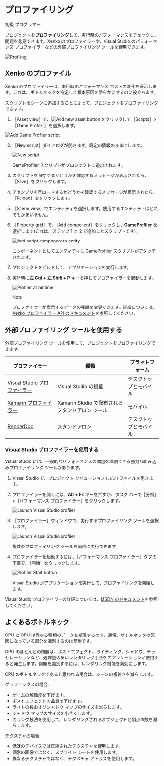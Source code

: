 # プロファイリング

<span class="label label-doc-level">初級</span>
<span class="label label-doc-audience">プログラマー</span>

プロジェクトを**プロファイリング**して、実行時のパフォーマンスをチェックし、問題を発見できます。Xenko のプロファイラーや、Visual Studio のパフォーマンス プロファイラーなどの外部プロファイリング ツールを使用できます。

![Profiling](media/profiling.png)

## Xenko のプロファイル

Xenko のプロファイラーは、実行時のパフォーマンス コストの変化を表示します。これは、ボトルネックを特定して根本原因を明らかにするのに役立ちます。

スクリプトをシーンに追加することによって、プロジェクトをプロファイリングできます。

1. ［Asset view］で、![Add new asset button](media/profiling-add-new-asset-button.png) をクリックして［Scripts］>［Game Profiler］を選択します。

 ![Add Game Profiler script](media/profiling-add-game-profiler-script.png)

2. ［New script］ダイアログが開きます。既定の情報のままにします。

    ![New script](media/game-profiler-script-wizard.png)

    GameProfiler スクリプトがプロジェクトに追加されます。

3. スクリプトを保存するかどうかを確認するメッセージが表示されたら、［Save］をクリックします。

4. アセンブリを再ロードするかどうかを確認するメッセージが表示されたら、［Reload］をクリックします。

5. ［Scene view］でエンティティを選択します。使用するエンティティはどれでもかまいません。

6. ［Property grid］で、［Add component］をクリックし、**GameProfiler** を選択します(これは、ステップ 1 と 2 で追加したスクリプトです)。

    ![Add script component to entity](media/profiling-add-game-profiler-script-component.png)

    コンポーネントとしてエンティティに GameProfiler スクリプトがアタッチされます。

7. プロジェクトをビルドして、アプリケーションを実行します。

8. 実行時に**左 Ctrl + 左 Shift + P** キーを押してプロファイラーを起動します。

    ![Profiler at runtime](media/profiling-profiler-at-runtime.png)

    >[!NOTE]
    >プロファイラーが表示するデータの種類を変更できます。詳細については、[Xenko プロファイラー API のドキュメント](xref:SiliconStudio.Core.Diagnostics.Profiler)を参照してください。

## 外部プロファイリング ツールを使用する

外部プロファイリング ツールを使用して、プロジェクトをプロファイリングできます。

| プロファイラー | 種類 | プラットフォーム |
| ---- | ---- | -----|
| [Visual Studio プロファイラー](https://msdn.microsoft.com/ja-jp/library/mt210448.aspx) | Visual Studio の機能 | デスクトップとモバイル |
| [Xamarin プロファイラー](https://www.xamarin.com/profiler) | Xamarin Studio で配布されるスタンドアロン ツール | モバイル |
| [RenderDoc](https://renderdoc.org/builds) | スタンドアロン | デスクトップとモバイル |

### Visual Studio プロファイラーを使用する
Visual Studio には、一般的なパフォーマンスの問題を識別できる強力な組み込みプロファイリング ツールがあります。

1. Visual Studio で、プロジェクト ソリューション (`.sln`) ファイルを開きます。

2. プロファイラーを開くには、**Alt + F2** キーを押すか、タスク バーで［分析］>［パフォーマンス プロファイラー］をクリックします。

    ![Launch Visual Studio profiler](media/profiling-profiling-in-visual-studio-start-profiler.png)

3. ［プロファイラー］ウィンドウで、実行するプロファイリング ツールを選択します。

    ![Launch Visual Studio profiler](media/profiling-profiling-in-visual-studio-gpu-cpu-profiling-launch.png)

    複数のプロファイリング ツールを同時に実行できます。

4. プロファイラーを起動するには、［パフォーマンス プロファイラー］タブの下部で、［開始］をクリックします。

   ![Profiler Start button](media/profiler-start-button.png)

    Visual Studio がアプリケーションを実行して、プロファイリングを開始します。

Visual Studio プロファイラーの詳細については、[MSDN のドキュメント](https://msdn.microsoft.com/ja-jp/library/mt210448.aspx)を参照してください。

## よくあるボトルネック

CPU と GPU は異なる種類のデータを処理するので、通常、ボトルネックの原因になっている部分を識別するのは簡単です。

GPU のほとんどの問題は、ポストエフェクト、ライティング、シャドウ、テッセレーションなど、処理量の多いレンダリング手法をアプリケーションが使用すると発生します。問題を識別するには、レンダリング機能を無効にします。

CPU のボトルネックであると思われる場合は、シーンの複雑さを減らします。

グラフィックスの場合:

* ゲームの解像度を下げます。
* ポストエフェクトの品質を下げます。
* ライトの数およびシャドウ マップのサイズを減らします。
* シャドウ マップのサイズを小さくします。
* カリング技法を使用して、レンダリングされるオブジェクトと頂点の数を減らします。

テクスチャの場合:

* 低速のデバイスでは圧縮されたテクスチャを使用します。
* 個別の画像ではなく、スプライト シートを使用します。
* 異なるテクスチャではなく、テクスチャ アトラスを使用します。
